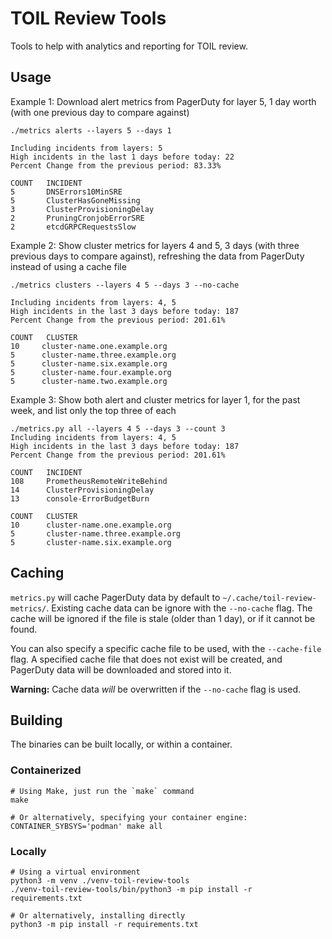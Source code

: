 # TOIL Review Tools

Tools to help with analytics and reporting for TOIL review.

## Usage

Example 1: Download alert metrics from PagerDuty for layer 5, 1 day worth (with one previous day to compare against)

```shell
./metrics alerts --layers 5 --days 1

Including incidents from layers: 5
High incidents in the last 1 days before today: 22
Percent Change from the previous period: 83.33%

COUNT   INCIDENT
5       DNSErrors10MinSRE
5       ClusterHasGoneMissing
3       ClusterProvisioningDelay
2       PruningCronjobErrorSRE
2       etcdGRPCRequestsSlow
```

Example 2: Show cluster metrics for layers 4 and 5, 3 days (with three previous days to compare against),
refreshing the data from PagerDuty instead of  using a cache file

```shell
./metrics clusters --layers 4 5 --days 3 --no-cache

Including incidents from layers: 4, 5
High incidents in the last 3 days before today: 187
Percent Change from the previous period: 201.61%

COUNT   CLUSTER
10     cluster-name.one.example.org
5      cluster-name.three.example.org
5      cluster-name.six.example.org
5      cluster-name.four.example.org
5      cluster-name.two.example.org
```

Example 3: Show both alert and cluster metrics for layer 1, for the past week,
and list only the top three of each

```shell
./metrics.py all --layers 4 5 --days 3 --count 3
Including incidents from layers: 4, 5
High incidents in the last 3 days before today: 187
Percent Change from the previous period: 201.61%

COUNT   INCIDENT
108     PrometheusRemoteWriteBehind
14      ClusterProvisioningDelay
13      console-ErrorBudgetBurn

COUNT   CLUSTER
10      cluster-name.one.example.org
5       cluster-name.three.example.org
5       cluster-name.six.example.org
```

## Caching

`metrics.py` will cache PagerDuty data by default to `~/.cache/toil-review-metrics/`. Existing cache data can be ignore with the `--no-cache` flag.  The cache will be ignored if the file is stale (older than 1 day), or if it cannot be found.

You can also specify a specific cache file to be used, with the `--cache-file` flag. A specified cache file that does not exist will be created, and PagerDuty data will be downloaded and stored into it.

**Warning:** Cache data _will_ be overwritten if the `--no-cache` flag is used.

## Building

The binaries can be built locally, or within a container.

### Containerized

```shell
# Using Make, just run the `make` command
make

# Or alternatively, specifying your container engine:
CONTAINER_SYBSYS='podman' make all
```

### Locally

```shell
# Using a virtual environment
python3 -m venv ./venv-toil-review-tools
./venv-toil-review-tools/bin/python3 -m pip install -r requirements.txt

# Or alternatively, installing directly
python3 -m pip install -r requirements.txt
```
